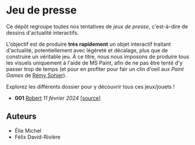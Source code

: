 Jeu de presse
=============

Ce dépôt regroupe toutes nos tentatives de *jeux de presse*, c'est-à-dire de dessins d'actualité interactifs.

L'objectif est de produire **très rapidement** un objet interactif traitant d'actualité, potentiellement avec légèreté et décalage, plus que de construire un véritable jeu. À ce titre, nous nous imposons de produire tous les visuels uniquement à l'aide de MS Paint, afin de ne pas être tenté d'y passer trop de temps (et pour en profiter pour fair un clin d'oeil aux *Paint Games* de [Rémy Sohier](https://www.remysohier.com/)).

Explorez les différents dossier pour y découvrir tous ces jeux/jouets !

 - **001** [Robert](https://eliemichel.github.io/JeuDePresse/Robert) *11 février 2024* [[source]](https://github.com/eliemichel/JeuDePresse/tree/main/Robert)

Auteurs
-------

 - Élie Michel
 - Félix David-Rivière
